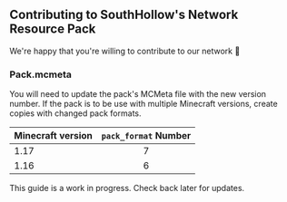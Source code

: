 ## Contributing to SouthHollow's Network Resource Pack

We're happy that you're willing to contribute to our network 💖

### Pack.mcmeta
You will need to update the pack's MCMeta file with the new version number. If the pack is to be use with multiple Minecraft versions, create copies with changed pack formats.

| Minecraft version  | `pack_format` Number
| ------------------- |:-------------:|
| 1.17      | 7 |
| 1.16      | 6 |


This guide is a work in progress. Check back later for updates.
